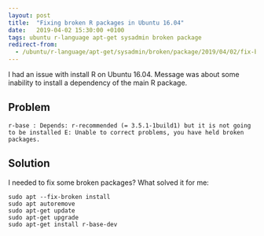 ```yaml
---
layout: post
title:  "Fixing broken R packages in Ubuntu 16.04"
date:   2019-04-02 15:30:00 +0100
tags: ubuntu r-language apt-get sysadmin broken package
redirect-from:
  - /ubuntu/r-language/apt-get/sysadmin/broken/package/2019/04/02/fix-broken-package-r-language-install/
---
```


I had an issue with install R on Ubuntu 16.04. Message was about some inability to install a dependency of the main R package.

## Problem

```shell
r-base : Depends: r-recommended (= 3.5.1-1build1) but it is not going to be installed E: Unable to correct problems, you have held broken packages.
```

## Solution

I needed to fix some broken packages? What solved it for me:

```shell
sudo apt --fix-broken install
sudo apt autoremove
sudo apt-get update
sudo apt-get upgrade
sudo apt-get install r-base-dev
```
